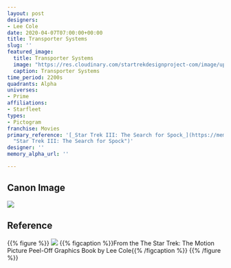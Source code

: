 ```yaml
---
layout: post
designers:
- Lee Cole
date: 2020-04-07T07:00:00+00:00
title: Transporter Systems
slug: ''
featured_image:
  title: Transporter Systems
  image: "https://res.cloudinary.com/startrekdesignproject-com/image/upload/v1586293699/TransporterSystems.png"
  caption: Transporter Systems
time_period: 2200s
quadrants: Alpha
universes:
- Prime
affiliations:
- Starfleet
types:
- Pictogram
franchise: Movies
primary_reference: '[_Star Trek III: The Search for Spock_](https://memory-alpha.fandom.com/wiki/Star_Trek_III:_The_Search_for_Spock
  "Star Trek III: The Search for Spock")'
designer: ''
memory_alpha_url: ''

---
```

## Canon Image

![](https://res.cloudinary.com/startrekdesignproject-com/image/upload/v1586293699/TransporterSystems_ST3.jpg)

## Reference

{{% figure %}}
![](https://res.cloudinary.com/startrekdesignproject-com/image/upload/v1586293699/TransporterSystems_Reference.jpg) {{% figcaption %}}From the The Star Trek: The Motion Picture Peel-Off Graphics Book by Lee Cole{{% /figcaption %}} {{% /figure %}}